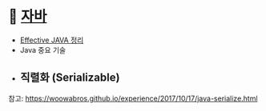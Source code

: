 # 📌 [자바](/Java/About_Java.md)

* [Effective JAVA 정리](/Java/Effective_JAVA/Effective_Java_3:E_정리.md)  
* Java 중요 기술



- ## 직렬화 (Serializable)





참고: https://woowabros.github.io/experience/2017/10/17/java-serialize.html